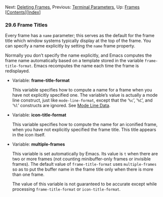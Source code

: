 

Next: [Deleting Frames](Deleting-Frames.html), Previous: [Terminal Parameters](Terminal-Parameters.html), Up: [Frames](Frames.html)   \[[Contents](index.html#SEC_Contents "Table of contents")]\[[Index](Index.html "Index")]

### 29.6 Frame Titles

Every frame has a `name` parameter; this serves as the default for the frame title which window systems typically display at the top of the frame. You can specify a name explicitly by setting the `name` frame property.

Normally you don’t specify the name explicitly, and Emacs computes the frame name automatically based on a template stored in the variable `frame-title-format`. Emacs recomputes the name each time the frame is redisplayed.

*   Variable: **frame-title-format**

    This variable specifies how to compute a name for a frame when you have not explicitly specified one. The variable’s value is actually a mode line construct, just like `mode-line-format`, except that the ‘`%c`’, ‘`%C`’, and ‘`%l`’ constructs are ignored. See [Mode Line Data](Mode-Line-Data.html).

<!---->

*   Variable: **icon-title-format**

    This variable specifies how to compute the name for an iconified frame, when you have not explicitly specified the frame title. This title appears in the icon itself.

<!---->

*   Variable: **multiple-frames**

    This variable is set automatically by Emacs. Its value is `t` when there are two or more frames (not counting minibuffer-only frames or invisible frames). The default value of `frame-title-format` uses `multiple-frames` so as to put the buffer name in the frame title only when there is more than one frame.

    The value of this variable is not guaranteed to be accurate except while processing `frame-title-format` or `icon-title-format`.

